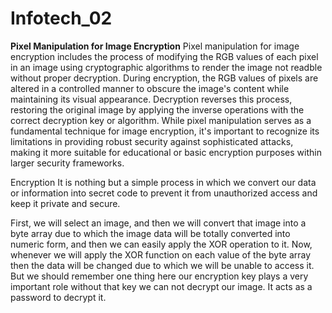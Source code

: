 # Infotech_02
**Pixel Manipulation for Image Encryption**
Pixel manipulation for image encryption includes the process of modifying the RGB values of each pixel in an image using cryptographic algorithms to render the image not readble without proper decryption. During encryption, the RGB values of pixels are altered in a controlled manner to obscure the image's content while maintaining its visual appearance. Decryption reverses this process, restoring the original image by applying the inverse operations with the correct decryption key or algorithm. While pixel manipulation serves as a fundamental technique for image encryption, it's important to recognize its limitations in providing robust security against sophisticated attacks, making it more suitable for educational or basic encryption purposes within larger security frameworks.


Encryption
It is nothing but a simple process in which we convert our data or information into secret code to prevent it from unauthorized access and keep it private and secure.

First, we will select an image, and then we will convert that image into a byte array due to which the image data will be totally converted into numeric form, and then we can easily apply the XOR operation to it. Now, whenever we will apply the XOR function on each value of the byte array then the data will be changed due to which we will be unable to access it. But we should remember one thing here our encryption key plays a very important role without that key we can not decrypt our image. It acts as a password to decrypt it.
